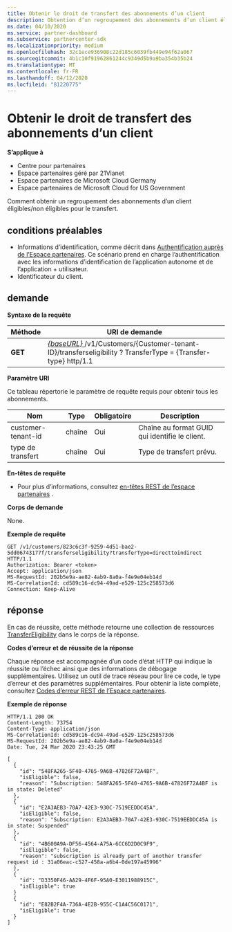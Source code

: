 ```yaml
---
title: Obtenir le droit de transfert des abonnements d’un client
description: Obtention d’un regroupement des abonnements d’un client éligibles/ineligibile pour le transfert.
ms.date: 04/10/2020
ms.service: partner-dashboard
ms.subservice: partnercenter-sdk
ms.localizationpriority: medium
ms.openlocfilehash: 32c1ece936908c22d185c6039fb449e94f62a067
ms.sourcegitcommit: 4b1c10f91962861244c9349d5b9a9ba354b35b24
ms.translationtype: MT
ms.contentlocale: fr-FR
ms.lasthandoff: 04/12/2020
ms.locfileid: "81220775"
---
```

# <a name="get-a-customers-subscriptions-transfer-eligibility"></a>Obtenir le droit de transfert des abonnements d’un client


**S’applique à**

- Centre pour partenaires
- Espace partenaires géré par 21Vianet
- Espace partenaires de Microsoft Cloud Germany
- Espace partenaires de Microsoft Cloud for US Government

Comment obtenir un regroupement des abonnements d’un client éligibles/non éligibles pour le transfert.

## <a name="span-idprerequisitesspan-idprerequisitesspan-idprerequisitesprerequisites"></a><span id="Prerequisites"/><span id="prerequisites"/><span id="PREREQUISITES"/>conditions préalables


- Informations d’identification, comme décrit dans [Authentification auprès de l’Espace partenaires](partner-center-authentication.md). Ce scénario prend en charge l’authentification avec les informations d’identification de l’application autonome et de l’application + utilisateur.
- Identificateur du client.


## <a name="span-idrequestspan-idrequestspan-idrequestrequest"></a><span id="Request"/><span id="request"/><span id="REQUEST"/>demande


**Syntaxe de la requête**

| Méthode  | URI de demande                                                                                          |
|---------|------------------------------------------------------------------------------------------------------|
| **GET** | [ *{baseURL}* ](partner-center-rest-urls.md)/v1/Customers/{Customer-tenant-ID}/transferseligibility ? TransferType = {Transfer-type} http/1.1 |

 

**Paramètre URI**

Ce tableau répertorie le paramètre de requête requis pour obtenir tous les abonnements.

| Nom               | Type   | Obligatoire | Description                                           |
|--------------------|--------|----------|-------------------------------------------------------|
| customer-tenant-id | chaîne | Oui      | Chaîne au format GUID qui identifie le client. |
| type de transfert      | chaîne | Oui      | Type de transfert prévu.                |

 

**En-têtes de requête**

- Pour plus d’informations, consultez [en-têtes REST de l’espace partenaires](headers.md) .

**Corps de demande**

None.

**Exemple de requête**

```http
GET /v1/customers/823c6c3f-9259-4d51-bae2-5dd06743177f/transferseligibility?transferType=directtoindirect HTTP/1.1
Authorization: Bearer <token>
Accept: application/json
MS-RequestId: 202b5e9a-ae82-4ab9-8a0a-f4e9e04eb14d
MS-CorrelationId: cd589c16-dc94-49ad-e529-125c258573d6
Connection: Keep-Alive
```

## <a name="span-idresponsespan-idresponsespan-idresponseresponse"></a><span id="Response"/><span id="response"/><span id="RESPONSE"/>réponse


En cas de réussite, cette méthode retourne une collection de ressources [TransferEligibility](transfer-eligibility-resources.md) dans le corps de la réponse.

**Codes d’erreur et de réussite de la réponse**

Chaque réponse est accompagnée d’un code d’état HTTP qui indique la réussite ou l’échec ainsi que des informations de débogage supplémentaires. Utilisez un outil de trace réseau pour lire ce code, le type d’erreur et des paramètres supplémentaires. Pour obtenir la liste complète, consultez [Codes d’erreur REST de l’Espace partenaires](error-codes.md).

**Exemple de réponse**

```http
HTTP/1.1 200 OK
Content-Length: 73754
Content-Type: application/json
MS-CorrelationId: cd589c16-dc94-49ad-e529-125c258573d6
MS-RequestId: 202b5e9a-ae82-4ab9-8a0a-f4e9e04eb14d
Date: Tue, 24 Mar 2020 23:43:25 GMT

[
  {
    "id": "548FA265-5F40-4765-9A6B-47826F72A4BF",
    "isEligible": false,
    "reason": "Subscription: 548FA265-5F40-4765-9A6B-47826F72A4BF is in state: Deleted"
  },
  {
    "id": "E2A3AEB3-70A7-42E3-930C-7519EEDDC45A",
    "isEligible": false,
    "reason": "Subscription: E2A3AEB3-70A7-42E3-930C-7519EEDDC45A is in state: Suspended"
  },
  {
    "id": "4B600A9A-DF56-4564-A75A-6CC6D2D0C9F9",
    "isEligible": false,
    "reason": "subscription is already part of another transfer request id : 31a06eac-c527-458a-a6b4-0de197a45996"
  },
  {
    "id": "D3350F46-AA29-4F6F-95A0-E3011988915C",
    "isEligible": true
  }
  {
    "id": "E82B2F4A-736A-4E2B-955C-C1A4C56C0171",
    "isEligible": true
  }
]
```

 

 




